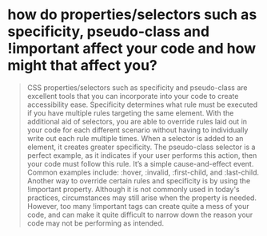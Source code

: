 # how do properties/selectors such as specificity, pseudo-class and !important affect your code and how might that affect you?
> CSS properties/selectors such as specificity and pseudo-class are excellent tools that you can incorporate into your code to create accessibility ease. Specificity determines what rule must be executed if you have multiple rules targeting the same element. With the additional aid of selectors, you are able to override rules laid out in your code for each different scenario without having to individually write out each rule multiple times. When a selector is added to an element, it creates greater specificity. The pseudo-class selector is a perfect example, as it indicates if  your user performs this action, then your code must follow this rule. It’s a simple cause-and-effect event. Common examples include: :hover, :invalid, :first-child, and :last-child. Another way to override certain rules and specificity is by using the !important property. Although it is not commonly used in today's practices, circumstances may still arise when the property is needed. However, too many !important tags can create quite a mess of your code, and can make it quite difficult to narrow down the reason your code may not be performing as intended.